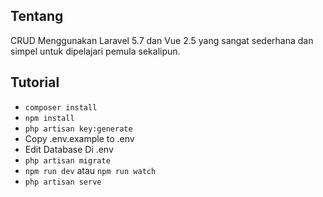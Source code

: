 ## Tentang

CRUD Menggunakan Laravel 5.7 dan Vue 2.5 yang sangat sederhana dan simpel untuk dipelajari pemula sekalipun.

## Tutorial

* `composer install`
* `npm install`
* `php artisan key:generate`
* Copy .env.example to .env
* Edit Database Di .env
* `php artisan migrate`
* `npm run dev` atau `npm run watch`
* `php artisan serve`
